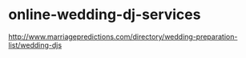 # online-wedding-dj-services
http://www.marriagepredictions.com/directory/wedding-preparation-list/wedding-djs
